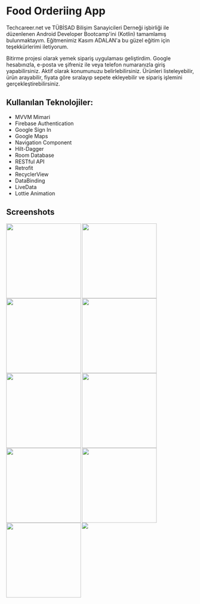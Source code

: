 # Food Orderiing App

Techcareer.net ve TÜBİSAD Bilişim Sanayicileri Derneği işbirliği ile düzenlenen Android Developer Bootcamp'ini (Kotlin) tamamlamış bulunmaktayım. Eğitmenimiz Kasım ADALAN'a bu güzel eğitim için teşekkürlerimi iletiyorum.

Bitirme projesi olarak yemek sipariş uygulaması geliştirdim. Google hesabınızla, e-posta ve şifreniz ile veya telefon numaranızla giriş yapabilirsiniz. Aktif olarak konumunuzu belirlebilirsiniz. Ürünleri listeleyebilir, ürün arayabilir, fiyata göre sıralayıp sepete ekleyebilir ve sipariş işlemini gerçekleştirebilirsiniz.

## Kullanılan Teknolojiler:
- MVVM Mimari
- Firebase Authentication
- Google Sign In
- Google Maps
- Navigation Component
- Hilt-Dagger
- Room Database
- RESTful API
- Retrofit
- RecyclerView
- DataBinding
- LiveData
- Lottie Animation

## Screenshots
<p align="left">
<img align="left" src="https://user-images.githubusercontent.com/88112967/188502453-7a420d34-69be-422a-b368-0dd0a6642401.png" width="200" />
<img align="left" src="https://user-images.githubusercontent.com/88112967/188503015-001238ff-83b7-45d6-9836-d941404256d5.png" width="200" />
<img align="left" src="https://user-images.githubusercontent.com/88112967/188502455-e0b49945-f832-40c8-be02-fa3135274611.png" width="200" />
<img align="left" src="https://user-images.githubusercontent.com/88112967/188502457-cbea70fc-67a8-435a-9293-9e2ad7961379.png" width="200" />
<img align="left" src="https://user-images.githubusercontent.com/88112967/188502459-e75f3f87-e4fb-4afd-80c3-30b158f3858d.png" width="200" />
<img align="left" src="https://user-images.githubusercontent.com/88112967/188502460-6ec3af38-b900-411e-93cf-01ebbc805364.png" width="200" />
<img align="left" src="https://user-images.githubusercontent.com/88112967/188502463-38178180-77bb-4991-b2a4-810f00f0181f.png" width="200" />
<img align="left" src="https://user-images.githubusercontent.com/88112967/188502464-b7c30e9e-8a98-44b8-a46e-7cd42760c0f8.png" width="200" />
<img align="left" src="https://user-images.githubusercontent.com/88112967/188502467-b0420e8b-9ab6-4fec-aa61-151517da5b25.png" width="200" />
<img align="left" src="https://user-images.githubusercontent.com/88112967/188503065-bd206c74-bca5-470c-a01e-9e3b8712b51c.png" />
</p>
